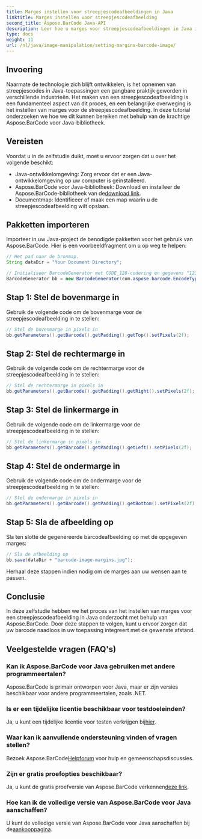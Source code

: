 ```yaml
---
title: Marges instellen voor streepjescodeafbeeldingen in Java
linktitle: Marges instellen voor streepjescodeafbeelding
second_title: Aspose.BarCode Java-API
description: Leer hoe u marges voor streepjescodeafbeeldingen in Java instelt met Aspose.BarCode. Pas de afstand aan voor naadloze integratie in uw toepassing
type: docs
weight: 11
url: /nl/java/image-manipulation/setting-margins-barcode-image/
---
```


## Invoering

Naarmate de technologie zich blijft ontwikkelen, is het opnemen van streepjescodes in Java-toepassingen een gangbare praktijk geworden in verschillende industrieën. Het maken van een streepjescodeafbeelding is een fundamenteel aspect van dit proces, en een belangrijke overweging is het instellen van marges voor de streepjescodeafbeelding. In deze tutorial onderzoeken we hoe we dit kunnen bereiken met behulp van de krachtige Aspose.BarCode voor Java-bibliotheek.

## Vereisten

Voordat u in de zelfstudie duikt, moet u ervoor zorgen dat u over het volgende beschikt:

- Java-ontwikkelomgeving: Zorg ervoor dat er een Java-ontwikkelomgeving op uw computer is geïnstalleerd.
-  Aspose.BarCode voor Java-bibliotheek: Download en installeer de Aspose.BarCode-bibliotheek van de[download link](https://releases.aspose.com/barcode/java/).
- Documentmap: Identificeer of maak een map waarin u de streepjescodeafbeelding wilt opslaan.

## Pakketten importeren

Importeer in uw Java-project de benodigde pakketten voor het gebruik van Aspose.BarCode. Hier is een voorbeeldfragment om u op weg te helpen:

```java
// Het pad naar de bronmap.
String dataDir = "Your Document Directory";

// Initialiseer BarcodeGenerator met CODE_128-codering en gegevens "1234567"
BarcodeGenerator bb = new BarcodeGenerator(com.aspose.barcode.EncodeTypes.CODE_128, "1234567");
```

## Stap 1: Stel de bovenmarge in

Gebruik de volgende code om de bovenmarge voor de streepjescodeafbeelding in te stellen:

```java
// Stel de bovenmarge in pixels in
bb.getParameters().getBarcode().getPadding().getTop().setPixels(2f);
```

## Stap 2: Stel de rechtermarge in

Gebruik de volgende code om de rechtermarge voor de streepjescodeafbeelding in te stellen:

```java
// Stel de rechtermarge in pixels in
bb.getParameters().getBarcode().getPadding().getRight().setPixels(2f);
```

## Stap 3: Stel de linkermarge in

Gebruik de volgende code om de linkermarge voor de streepjescodeafbeelding in te stellen:

```java
// Stel de linkermarge in pixels in
bb.getParameters().getBarcode().getPadding().getLeft().setPixels(2f);
```

## Stap 4: Stel de ondermarge in

Gebruik de volgende code om de ondermarge voor de streepjescodeafbeelding in te stellen:

```java
// Stel de ondermarge in pixels in
bb.getParameters().getBarcode().getPadding().getBottom().setPixels(2f);
```

## Stap 5: Sla de afbeelding op

Sla ten slotte de gegenereerde barcodeafbeelding op met de opgegeven marges:

```java
// Sla de afbeelding op
bb.save(dataDir + "barcode-image-margins.jpg");
```

Herhaal deze stappen indien nodig om de marges aan uw wensen aan te passen.

## Conclusie

In deze zelfstudie hebben we het proces van het instellen van marges voor een streepjescodeafbeelding in Java onderzocht met behulp van Aspose.BarCode. Door deze stappen te volgen, kunt u ervoor zorgen dat uw barcode naadloos in uw toepassing integreert met de gewenste afstand.

## Veelgestelde vragen (FAQ's)

### Kan ik Aspose.BarCode voor Java gebruiken met andere programmeertalen?
Aspose.BarCode is primair ontworpen voor Java, maar er zijn versies beschikbaar voor andere programmeertalen, zoals .NET.

### Is er een tijdelijke licentie beschikbaar voor testdoeleinden?
 Ja, u kunt een tijdelijke licentie voor testen verkrijgen bij[hier](https://purchase.aspose.com/temporary-license/).

### Waar kan ik aanvullende ondersteuning vinden of vragen stellen?
 Bezoek Aspose.BarCode[Helpforum](https://forum.aspose.com/c/barcode/13) voor hulp en gemeenschapsdiscussies.

### Zijn er gratis proefopties beschikbaar?
 Ja, u kunt de gratis proefversie van Aspose.BarCode verkennen[deze link](https://releases.aspose.com/).

### Hoe kan ik de volledige versie van Aspose.BarCode voor Java aanschaffen?
 U kunt de volledige versie van Aspose.BarCode voor Java aanschaffen bij de[aankooppagina](https://purchase.aspose.com/buy).
